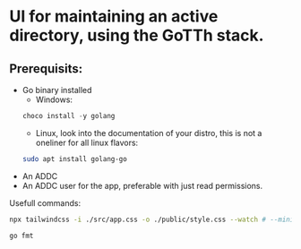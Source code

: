 # UI for maintaining an active directory, using the GoTTh stack.



## Prerequisits:
- Go binary installed
    - Windows:
    ```powershell
    choco install -y golang
    ```
    - Linux, look into the documentation of your distro, this is not a oneliner for all linux flavors: 
    ```bash
    sudo apt install golang-go
    ```
- An ADDC
- An ADDC user for the app, preferable with just read permissions.


Usefull commands:
```bash
npx tailwindcss -i ./src/app.css -o ./public/style.css --watch # --minimal for the actual build xD
```
```bash
go fmt
```
```bash

```
```bash

```
```bash

```
```bash

```